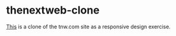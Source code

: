 # thenextweb-clone

[This](https://joan-kii.github.io/thenextweb-clone)  is a clone of the tnw.com site as a responsive design exercise. 